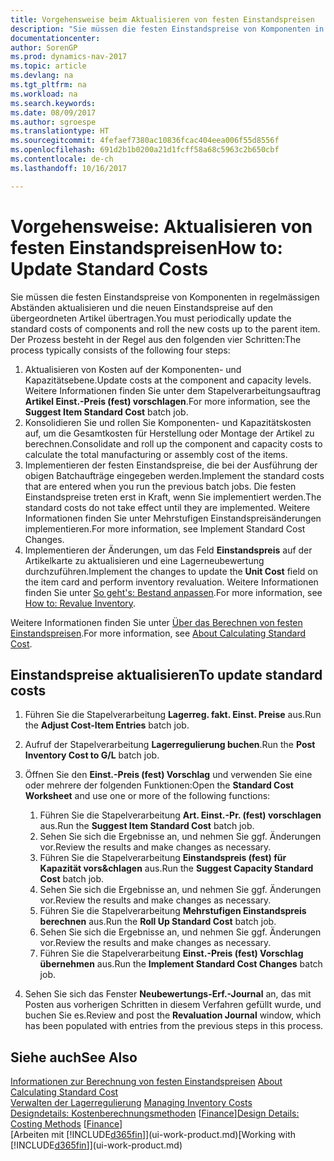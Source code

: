 ```yaml
---
title: Vorgehensweise beim Aktualisieren von festen Einstandspreisen
description: "Sie müssen die festen Einstandspreise von Komponenten in regelmässigen Abständen aktualisieren und die neuen Einstandspreise auf den übergeordneten Artikel übertragen."
documentationcenter: 
author: SorenGP
ms.prod: dynamics-nav-2017
ms.topic: article
ms.devlang: na
ms.tgt_pltfrm: na
ms.workload: na
ms.search.keywords: 
ms.date: 08/09/2017
ms.author: sgroespe
ms.translationtype: HT
ms.sourcegitcommit: 4fefaef7380ac10836fcac404eea006f55d8556f
ms.openlocfilehash: 691d2b1b0200a21d1fcff58a68c5963c2b650cbf
ms.contentlocale: de-ch
ms.lasthandoff: 10/16/2017

---
```

# <a name="how-to-update-standard-costs"></a><span data-ttu-id="b27da-103">Vorgehensweise: Aktualisieren von festen Einstandspreisen</span><span class="sxs-lookup"><span data-stu-id="b27da-103">How to: Update Standard Costs</span></span>
<span data-ttu-id="b27da-104">Sie müssen die festen Einstandspreise von Komponenten in regelmässigen Abständen aktualisieren und die neuen Einstandspreise auf den übergeordneten Artikel übertragen.</span><span class="sxs-lookup"><span data-stu-id="b27da-104">You must periodically update the standard costs of components and roll the new costs up to the parent item.</span></span> <span data-ttu-id="b27da-105">Der Prozess besteht in der Regel aus den folgenden vier Schritten:</span><span class="sxs-lookup"><span data-stu-id="b27da-105">The process typically consists of the following four steps:</span></span>  

1.  <span data-ttu-id="b27da-106">Aktualisieren von Kosten auf der Komponenten- und Kapazitätsebene.</span><span class="sxs-lookup"><span data-stu-id="b27da-106">Update costs at the component and capacity levels.</span></span> <span data-ttu-id="b27da-107">Weitere Informationen finden Sie unter dem Stapelverarbeitungsauftrag **Artikel Einst.-Preis (fest) vorschlagen**.</span><span class="sxs-lookup"><span data-stu-id="b27da-107">For more information, see the **Suggest Item Standard Cost** batch job.</span></span>  
2.  <span data-ttu-id="b27da-108">Konsolidieren Sie und rollen Sie Komponenten- und Kapazitätskosten auf, um die Gesamtkosten für Herstellung oder Montage der Artikel zu berechnen.</span><span class="sxs-lookup"><span data-stu-id="b27da-108">Consolidate and roll up the component and capacity costs to calculate the total manufacturing or assembly cost of the items.</span></span>  
3.  <span data-ttu-id="b27da-109">Implementieren der festen Einstandspreise, die bei der Ausführung der obigen Batchaufträge eingegeben werden.</span><span class="sxs-lookup"><span data-stu-id="b27da-109">Implement the standard costs that are entered when you run the previous batch jobs.</span></span> <span data-ttu-id="b27da-110">Die festen Einstandspreise treten erst in Kraft, wenn Sie implementiert werden.</span><span class="sxs-lookup"><span data-stu-id="b27da-110">The standard costs do not take effect until they are implemented.</span></span> <span data-ttu-id="b27da-111">Weitere Informationen finden Sie unter Mehrstufigen Einstandspreisänderungen implementieren.</span><span class="sxs-lookup"><span data-stu-id="b27da-111">For more information, see Implement Standard Cost Changes.</span></span>  
4.  <span data-ttu-id="b27da-112">Implementieren der Änderungen, um das Feld **Einstandspreis** auf der Artikelkarte zu aktualisieren und eine Lagerneubewertung durchzuführen.</span><span class="sxs-lookup"><span data-stu-id="b27da-112">Implement the changes to update the **Unit Cost** field on the item card and perform inventory revaluation.</span></span> <span data-ttu-id="b27da-113">Weitere Informationen finden Sie unter [So geht's: Bestand anpassen](inventory-how-revalue-inventory.md).</span><span class="sxs-lookup"><span data-stu-id="b27da-113">For more information, see [How to: Revalue Inventory](inventory-how-revalue-inventory.md).</span></span>  

<span data-ttu-id="b27da-114">Weitere Informationen finden Sie unter [Über das Berechnen von festen Einstandspreisen](finance-about-calculating-standard-cost.md).</span><span class="sxs-lookup"><span data-stu-id="b27da-114">For more information, see [About Calculating Standard Cost](finance-about-calculating-standard-cost.md).</span></span>  
## <a name="to-update-standard-costs"></a><span data-ttu-id="b27da-115">Einstandspreise aktualisieren</span><span class="sxs-lookup"><span data-stu-id="b27da-115">To update standard costs</span></span>  
1.  <span data-ttu-id="b27da-116">Führen Sie die Stapelverarbeitung **Lagerreg. fakt. Einst. Preise** aus.</span><span class="sxs-lookup"><span data-stu-id="b27da-116">Run the **Adjust Cost-Item Entries** batch job.</span></span>  
2.  <span data-ttu-id="b27da-117">Aufruf der Stapelverarbeitung **Lagerregulierung buchen**.</span><span class="sxs-lookup"><span data-stu-id="b27da-117">Run the **Post Inventory Cost to G/L** batch job.</span></span>  
3.  <span data-ttu-id="b27da-118">Öffnen Sie den **Einst.-Preis (fest) Vorschlag** und verwenden Sie eine oder mehrere der folgenden Funktionen:</span><span class="sxs-lookup"><span data-stu-id="b27da-118">Open the **Standard Cost Worksheet** and use one or more of the following functions:</span></span>  

    1.  <span data-ttu-id="b27da-119">Führen Sie die Stapelverarbeitung **Art. Einst.-Pr. (fest) vorschlagen** aus.</span><span class="sxs-lookup"><span data-stu-id="b27da-119">Run the **Suggest Item Standard Cost** batch job.</span></span>  
    2.  <span data-ttu-id="b27da-120">Sehen Sie sich die Ergebnisse an, und nehmen Sie ggf. Änderungen vor.</span><span class="sxs-lookup"><span data-stu-id="b27da-120">Review the results and make changes as necessary.</span></span>  
    3.  <span data-ttu-id="b27da-121">Führen Sie die Stapelverarbeitung **Einstandspreis (fest) für Kapazität vors&chlagen** aus.</span><span class="sxs-lookup"><span data-stu-id="b27da-121">Run the **Suggest Capacity Standard Cost** batch job.</span></span>  
    4.  <span data-ttu-id="b27da-122">Sehen Sie sich die Ergebnisse an, und nehmen Sie ggf. Änderungen vor.</span><span class="sxs-lookup"><span data-stu-id="b27da-122">Review the results and make changes as necessary.</span></span>
    5. <span data-ttu-id="b27da-123">Führen Sie die Stapelverarbeitung **Mehrstufigen Einstandspreis berechnen** aus.</span><span class="sxs-lookup"><span data-stu-id="b27da-123">Run the **Roll Up Standard Cost** batch job.</span></span>
    6.  <span data-ttu-id="b27da-124">Sehen Sie sich die Ergebnisse an, und nehmen Sie ggf. Änderungen vor.</span><span class="sxs-lookup"><span data-stu-id="b27da-124">Review the results and make changes as necessary.</span></span>
    7.  <span data-ttu-id="b27da-125">Führen Sie die Stapelverarbeitung **Einst.-Preis (fest) Vorschlag übernehmen** aus.</span><span class="sxs-lookup"><span data-stu-id="b27da-125">Run the **Implement Standard Cost Changes** batch job.</span></span>  
4.  <span data-ttu-id="b27da-126">Sehen Sie sich das Fenster **Neubewertungs-Erf.-Journal** an, das mit Posten aus vorherigen Schritten in diesem Verfahren gefüllt wurde, und buchen Sie es.</span><span class="sxs-lookup"><span data-stu-id="b27da-126">Review and post the **Revaluation Journal** window, which has been populated with entries from the previous steps in this process.</span></span>  

## <a name="see-also"></a><span data-ttu-id="b27da-127">Siehe auch</span><span class="sxs-lookup"><span data-stu-id="b27da-127">See Also</span></span>  
 <span data-ttu-id="b27da-128">[Informationen zur Berechnung von festen Einstandspreisen](finance-about-calculating-standard-cost.md) </span><span class="sxs-lookup"><span data-stu-id="b27da-128">[About Calculating Standard Cost](finance-about-calculating-standard-cost.md) </span></span>  
 <span data-ttu-id="b27da-129">[Verwalten der Lagerregulierung](finance-manage-inventory-costs.md) </span><span class="sxs-lookup"><span data-stu-id="b27da-129">[Managing Inventory Costs](finance-manage-inventory-costs.md) </span></span>  
 <span data-ttu-id="b27da-130">[Designdetails: Kostenberechnungsmethoden](design-details-costing-methods.md) [[Finance](finance.md)]</span><span class="sxs-lookup"><span data-stu-id="b27da-130">[Design Details: Costing Methods](design-details-costing-methods.md) [[Finance](finance.md)]</span></span>  
 <span data-ttu-id="b27da-131">[Arbeiten mit [!INCLUDE[d365fin](includes/d365fin_md.md)]](ui-work-product.md)</span><span class="sxs-lookup"><span data-stu-id="b27da-131">[Working with [!INCLUDE[d365fin](includes/d365fin_md.md)]](ui-work-product.md)</span></span>  

